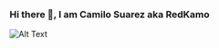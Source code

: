 ### Hi there 👋, I am Camilo Suarez aka RedKamo
![Alt Text](https://www.redkamo.com/images/76d73e1e9a4a63d30aae4af3e733c55e-bannerimg.gif)


<!--
**RedKamo/Redkamo** is a ✨ _special_ ✨ repository because its `README.md` (this file) appears on your GitHub profile.

Here are some ideas to get you started:

- 🔭 I’m currently working on ...
- 🌱 I’m currently learning ...
- 👯 I’m looking to collaborate on ...
- 🤔 I’m looking for help with ...
- 💬 Ask me about ...
- 📫 How to reach me: ...
- 😄 Pronouns: ...
- ⚡ Fun fact: ...
-->
